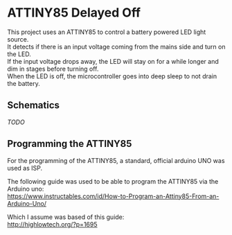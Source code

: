 # ATTINY85 Delayed Off

This project uses an ATTINY85 to control a battery powered LED light source.  
It detects if there is an input voltage coming from the mains side and turn on the LED.  
If the input voltage drops away, the LED will stay on for a while longer and dim in stages before turning off.  
When the LED is off, the microcontroller goes into deep sleep to not drain the battery.


## Schematics

*TODO*

## Programming the ATTINY85

For the programming of the ATTINY85, a standard, official arduino UNO was used as ISP.

The following guide was used to be able to program the ATTINY85 via the Arduino uno:  
https://www.instructables.com/id/How-to-Program-an-Attiny85-From-an-Arduino-Uno/

Which I assume was based of this guide:  
http://highlowtech.org/?p=1695
